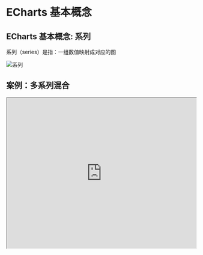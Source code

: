 # ECharts 基本概念

## ECharts 基本概念: 系列

系列（series）是指：一组数值映射成对应的图

![系列](https://book.youbaobao.xyz/datav-res/datav/datav-echarts-series.jpg)

## 案例：多系列混合

<iframe 
  src="https://book.youbaobao.xyz/datav-res/examples/test-echarts-series.html"
  width="100%"
  height="400"
/>

::: details
```html
<!DOCTYPE html>
<html>
  <head>
    <meta charset="utf-8">
    <script src="https://cdn.jsdelivr.net/npm/echarts@4.7.0/dist/echarts.min.js"></script>
    <style>
      #chart {
        width: 800px;
        height: 400px;
      }
    </style>
  </head>
  <body>
    <div id="chart"></div>
    <script>
      const chartDom = document.getElementById('chart')
      const chart = echarts.init(chartDom)
      const option = {
        xAxis: {
          data: ['一季度', '二季度', '三季度', '四季度']
        },
        yAxis: {},
        series: [{
          type: 'pie',
          center: ['65%', 60],
          radius: 35,
          data: [{
            name: '分类1', value: 50
          }, {
            name: '分类2', value: 60
          }, {
            name: '分类3', value: 55
          }, {
            name: '分类4', value: 70
          }]
        }, {
          type: 'line',
          data: [100, 112, 96, 123]
        }, {
          type: 'bar',
          data: [79, 81, 88, 72]
        }]
      }
      chart.setOption(option)
    </script>
  </body>
</html>
```
:::

## ECharts 4.0 新特性：dataset

ECharts 4 开始支持了 数据集（dataset）组件用于单独的数据集声明，从而数据可以单独管理，被多个组件复用，并且可以自由指定数据到视觉的映射。这一特性能将逻辑和数据分离，带来更好的复用，并易于理解。

![系列2](https://book.youbaobao.xyz/datav-res/datav/datav-echarts-series2.jpg)

## 案例：dataset 移植

<iframe 
  src="https://book.youbaobao.xyz/datav-res/examples/test-echarts-series-dataset.html"
  width="100%"
  height="400"
/>

::: details
```html
<!DOCTYPE html>
<html>
  <head>
    <meta charset="utf-8">
    <script src="https://cdn.jsdelivr.net/npm/echarts@4.7.0/dist/echarts.min.js"></script>
    <style>
      #chart {
        width: 800px;
        height: 400px;
      }
    </style>
  </head>
  <body>
    <div id="chart"></div>
    <script>
      const chartDom = document.getElementById('chart')
      const chart = echarts.init(chartDom)
      const option = {
        xAxis: {
          type: 'category'
        },
        yAxis: {},
        dataset: {
          source: [
            ['一季度', 79, 100, '分类1', 50],
            ['二季度', 81, 112, '分类2', 60],
            ['三季度', 88, 96, '分类3', 55],
            ['四季度', 72, 123, '分类4', 70],
          ]
        },
        series: [{
          type: 'pie',
          center: ['65%', 60],
          radius: 35,
          encode: { itemName: 3, value: 4 }
        }, {
          type: 'line',
          encode: { x: 0, y: 2 }
        }, {
          type: 'bar',
          encode: { x: 0, y: 1 }
        }]
      }
      chart.setOption(option)
    </script>
  </body>
</html>
```
:::

## ECharts 基本概念: 组件

ECharts 中除了绘图之外其他部分，都可抽象为 「组件」。例如，ECharts 中至少有这些组件：xAxis（直角坐标系 X 轴）、yAxis（直角坐标系 Y 轴）、grid（直角坐标系底板）、angleAxis（极坐标系角度轴）...

![组件](https://book.youbaobao.xyz/datav-res/datav/datav-echarts-component.jpg)

## 案例：各种组件

<iframe 
  src="https://book.youbaobao.xyz/datav-res/examples/test-echarts-component.html"
  width="100%"
  height="450"
/>

::: details
```html
<!DOCTYPE html>
<html>
  <head>
    <meta charset="utf-8">
    <script src="https://cdn.jsdelivr.net/npm/echarts@4.7.0/dist/echarts.min.js"></script>
    <style>
      #chart {
        width: 800px;
        height: 400px;
      }
    </style>
  </head>
  <body>
    <div id="chart"></div>
    <script>
      const chartDom = document.getElementById('chart')
      const chart = echarts.init(chartDom)
      const option = {
        title: {
          text: '数据可视化',
          subtext: '慕课网数据可视化体系课'
        },
        xAxis: {
          type: 'category'
        },
        yAxis: {},
        legend: {
          data: [{
            name: '分类',
            // 强制设置图形为圆。
            icon: 'circle',
            // 设置文本为红色
            textStyle: {
              color: 'red'
            }
          }, '折线图', '柱状图'],
          left: 100
        },
        toolbox: {
          feature: {
            dataZoom: {
              yAxisIndex: 'none'
            },
            restore: {},
            saveAsImage: {}
          }
        },
        dataZoom: [{
          show: true,
          start: 30,
          end: 70
        }],
        dataset: {
          source: [
            ['一季度', 79, 100, '分类1', 50],
            ['二季度', 81, 112, '分类2', 60],
            ['三季度', 88, 96, '分类3', 55],
            ['四季度', 72, 123, '分类4', 70],
          ]
        },
        grid: [{
          left: 50,
          top: 70
        }],
        series: [{
          name: '分类',
          type: 'pie',
          center: ['65%', 60],
          radius: 35,
          encode: { itemName: 3, value: 4 }
        }, {
          name: '折线图',
          type: 'line',
          encode: { x: 0, y: 2 }
        }, {
          name: '柱状图',
          type: 'bar',
          encode: { x: 0, y: 1 }
        }]
      }
      chart.setOption(option)
    </script>
  </body>
</html>
```
:::

## ECharts 基本概念：定位

大多数组件都提供了定位属性，我们可以采用类似 CSS absolute 的定位属性来控制组件的位置，下面这个案例可以通过修改 grid 组件定位来控制图表的位置

![定位](https://book.youbaobao.xyz/datav-res/datav/datav-echarts-position.jpg)

<iframe 
  src="https://book.youbaobao.xyz/datav-res/examples/test-echarts-position.html"
  width="100%"
  height="450"
/>

::: details
```html
<!DOCTYPE html>
<html>
  <head>
    <meta charset="utf-8">
    <script src="https://cdn.jsdelivr.net/npm/echarts@4.7.0/dist/echarts.min.js"></script>
    <style>
      #chart {
        width: 800px;
        height: 400px;
        margin-top: 10px;
      }
    </style>
  </head>
  <body>
    <div>
      top: <input type="text" id="top">
      left: <input type="text" id="left">
      right: <input type="text" id="right">
      bottom: <input type="text" id="bottom">
    </div>
    <div id="chart"></div>
    <script>
      let _left = 0
      let _top = 0
      let _bottom = 0
      let _right = 0
      const topInput = document.getElementById('top')
      const leftInput = document.getElementById('left')
      const bottomInput = document.getElementById('bottom')
      const rightInput = document.getElementById('right')
      const chartDom = document.getElementById('chart')
      const chart = echarts.init(chartDom)
      function addInputEvent(dom, key) {
        dom.addEventListener('input', function(e) {
          value = e.target.value
          switch(key) {
            case 'top':
              _top = value
              break
            case 'left':
              _left = value
              break
            case 'bottom':
              _bottom = value
              break
            case 'right':
              _right = value
              break
          }
          render()
        })
      }
      function render() {
        const option = {
          title: {
            text: '数据可视化',
            subtext: '慕课网数据可视化体系课'
          },
          xAxis: {
            type: 'category'
          },
          yAxis: {},
          dataset: {
            source: [
              ['一季度', 79, 100, '分类1', 50],
              ['二季度', 81, 112, '分类2', 60],
              ['三季度', 88, 96, '分类3', 55],
              ['四季度', 72, 123, '分类4', 70],
            ]
          },
          grid: [{
            left: _left,
            top: _top,
            right: _right,
            bottom: _bottom
          }],
          series: [{
            name: '折线图',
            type: 'line',
            encode: { x: 0, y: 2 }
          }]
        }
        chart.setOption(option)
      }
      window.onload = function() {
        topInput.value = _top
        leftInput.value = _left
        bottomInput.value = _bottom
        rightInput.value = _right
        addInputEvent(topInput, 'top')
        addInputEvent(leftInput, 'left')
        addInputEvent(bottomInput, 'bottom')
        addInputEvent(rightInput, 'right')
        render()
      }
    </script>
  </body>
</html>
```
:::

## ECharts 基本概念：坐标系

很多系列，例如 line（折线图）、bar（柱状图）、scatter（散点图）、heatmap（热力图）等等，需要运行在 “坐标系” 上。坐标系用于布局这些图，以及显示数据的刻度等等。例如 ECharts 中至少支持这些坐标系：直角坐标系、极坐标系、地理坐标系（GEO）、单轴坐标系、日历坐标系 等。其他一些系列，例如 pie（饼图）、tree（树图）等等，并不依赖坐标系，能独立存在。还有一些图，例如 graph（关系图）等，既能独立存在，也能布局在坐标系中，依据用户的设定而来。

一个坐标系，可能由多个组件协作而成。我们以最常见的直角坐标系来举例。直角坐标系中，包括有 xAxis（直角坐标系 X 轴）、yAxis（直角坐标系 Y 轴）、grid（直角坐标系底板）三种组件。xAxis、yAxis 被 grid 自动引用并组织起来，共同工作。

## 案例：散点图

我们来看下图，这是最简单的使用直角坐标系的方式：只声明了 xAxis、yAxis 和一个 scatter（散点图系列），ECharts 会为它们创建 grid 并进行关联：

![坐标系](https://book.youbaobao.xyz/datav-res/datav/datav-echarts-axis.jpg)

<iframe 
  src="https://book.youbaobao.xyz/datav-res/examples/test-echarts-axis.html"
  width="100%"
  height="450"
/>

::: details
```html
<!DOCTYPE html>
<html>
  <head>
    <meta charset="utf-8">
    <script src="https://cdn.jsdelivr.net/npm/echarts@4.7.0/dist/echarts.min.js"></script>
    <style>
      #chart {
        width: 800px;
        height: 400px;
      }
    </style>
  </head>
  <body>
    <div id="chart"></div>
    <script>
      const chartDom = document.getElementById('chart')
      const chart = echarts.init(chartDom)
      const option = {
        xAxis: {},
        yAxis: {},
        dataset: {
          source: [
            [13, 44],
            [51, 51],
            [51, 32],
            [67, 19],
            [19, 33]
          ]
        },
        series: [{
          type: 'scatter',
          encode: { x: 0, y: 1 }
        }]
      }
      chart.setOption(option)
    </script>
  </body>
</html>
```
:::

## 案例：双坐标系

再来看下图，两个 yAxis，共享了一个 xAxis。两个 series，也共享了这个 xAxis，但是分别使用不同的 yAxis，使用 yAxisIndex 来指定它自己使用的是哪个 yAxis：

![坐标系](https://book.youbaobao.xyz/datav-res/datav/datav-echarts-axis2.jpg)

<iframe 
  src="https://book.youbaobao.xyz/datav-res/examples/test-echarts-axis2.html"
  width="100%"
  height="400"
/>

::: details
```html
<!DOCTYPE html>
<html>
  <head>
    <meta charset="utf-8">
    <script src="https://cdn.jsdelivr.net/npm/echarts@4.7.0/dist/echarts.min.js"></script>
    <style>
      #chart {
        width: 800px;
        height: 400px;
      }
    </style>
  </head>
  <body>
    <div id="chart"></div>
    <script>
      const chartDom = document.getElementById('chart')
      const chart = echarts.init(chartDom)
      const option = {
        legend: {},
        tooltip: {},
        xAxis: {
          type: 'category'
        },
        yAxis: [{
          min: 0,
          max: 100
        }, {
          min: 0,
          max: 100
        }],
        dataset: {
          source: [
            ['product', '2012', '2013', '2014', '2015'],
            ['Matcha Latte', 41.1, 30.4, 65.1, 53.3],
            ['Milk Tea', 86.5, 92.1, 85.7, 83.1]
          ]
        },
        series: [
          { type: 'bar', seriesLayoutBy: 'row', yAxisIndex: 0 },
          { type: 'line', seriesLayoutBy: 'row', yAxisIndex: 1 }
        ]
      }
      chart.setOption(option)
    </script>
  </body>
</html>
```
:::

## 案例：多坐标系

再来看下图，一个 ECharts 实例中，有多个 grid，每个 grid 分别有 xAxis、yAxis，他们使用 xAxisIndex、yAxisIndex、gridIndex 来指定引用关系：


![坐标系](https://book.youbaobao.xyz/datav-res/datav/datav-echarts-axis3.jpg)

<iframe 
  src="https://book.youbaobao.xyz/datav-res/examples/test-echarts-axis3.html"
  width="100%"
  height="400"
/>

::: details
```html
<!DOCTYPE html>
<html>
  <head>
    <meta charset="utf-8">
    <script src="https://cdn.jsdelivr.net/npm/echarts@4.7.0/dist/echarts.min.js"></script>
    <style>
      #chart {
        width: 800px;
        height: 400px;
      }
    </style>
  </head>
  <body>
    <div id="chart"></div>
    <script>
      const chartDom = document.getElementById('chart')
      const chart = echarts.init(chartDom)
      const option = {
        legend: {},
        tooltip: {},
        xAxis: [{
          type: 'category',
          gridIndex: 0
        }, {
          type: 'category',
          gridIndex: 1
        }],
        yAxis: [{
          gridIndex: 0
        }, {
          gridIndex: 1
        }],
        dataset: {
          source: [
            ['product', '2012', '2013', '2014', '2015'],
            ['Matcha Latte', 41.1, 30.4, 65.1, 53.3],
            ['Milk Tea', 86.5, 92.1, 85.7, 83.1],
            ['Cheese Cocoa', 24.1, 67.2, 79.5, 86.4]
          ]
        },
        grid: [{
          bottom: '55%'
        }, {
          top: '55%'
        }],
        series: [
          // 这几个系列会在第一个直角坐标系中，每个系列对应到 dataset 的每一行。
          { type: 'bar', seriesLayoutBy: 'row' },
          { type: 'bar', seriesLayoutBy: 'row' },
          { type: 'bar', seriesLayoutBy: 'row' },
          // 这几个系列会在第二个直角坐标系中，每个系列对应到 dataset 的每一列。
          { type: 'bar', xAxisIndex: 1, yAxisIndex: 1 },
          { type: 'bar', xAxisIndex: 1, yAxisIndex: 1 },
          { type: 'bar', xAxisIndex: 1, yAxisIndex: 1 },
          { type: 'bar', xAxisIndex: 1, yAxisIndex: 1 }
        ]
      }
      chart.setOption(option)
    </script>
  </body>
</html>
```
:::
